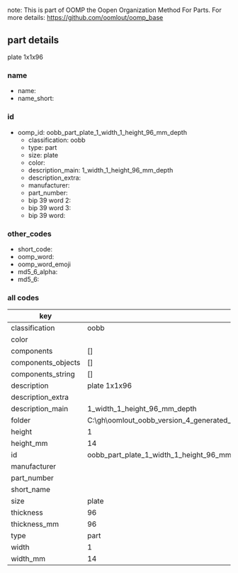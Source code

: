 #   

note: This is part of OOMP the Oopen Organization Method For Parts. For more details: https://github.com/oomlout/oomp_base

##  part details



plate 1x1x96

### name
* name: 
* name_short: 
### id
* oomp_id: oobb_part_plate_1_width_1_height_96_mm_depth
  * classification: oobb
  * type: part
  * size: plate
  * color: 
  * description_main: 1_width_1_height_96_mm_depth
  * description_extra: 
  * manufacturer: 
  * part_number: 
  * bip 39 word 2: 
  * bip 39 word 3: 
  * bip 39 word: 

### other_codes
* short_code: 
* oomp_word: 
* oomp_word_emoji 
* md5_6_alpha: 
* md5_6: 









### all codes 
| key | value |  
| --- | --- |  
| classification | oobb |  
| color |  |  
| components | [] |  
| components_objects | [] |  
| components_string | [] |  
| description | plate 1x1x96 |  
| description_extra |  |  
| description_main | 1_width_1_height_96_mm_depth |  
| folder | C:\gh\oomlout_oobb_version_4_generated_parts\things\oobb_part_plate_1_width_1_height_96_mm_depth |  
| height | 1 |  
| height_mm | 14 |  
| id | oobb_part_plate_1_width_1_height_96_mm_depth |  
| manufacturer |  |  
| part_number |  |  
| short_name |  |  
| size | plate |  
| thickness | 96 |  
| thickness_mm | 96 |  
| type | part |  
| width | 1 |  
| width_mm | 14 |  
